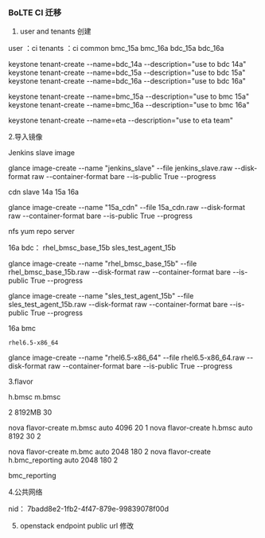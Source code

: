 ### BoLTE CI 迁移

1. user and tenants 创建

user ：ci
tenants ：ci common bmc_15a bmc_16a bdc_15a bdc_16a

keystone tenant-create --name=bdc_14a --description="use to bdc 14a" 
keystone tenant-create --name=bdc_15a --description="use to bdc 15a" 
keystone tenant-create --name=bdc_16a --description="use to bdc 16a" 

keystone tenant-create --name=bmc_15a --description="use to bmc 15a" 
keystone tenant-create --name=bmc_16a --description="use to bmc 16a" 


keystone tenant-create --name=eta --description="use to eta team" 

2.导入镜像

Jenkins slave image

glance image-create --name "jenkins_slave" --file jenkins_slave.raw --disk-format raw --container-format bare --is-public True --progress

cdn slave 14a 15a 16a 

glance image-create --name "15a_cdn" --file 15a_cdn.raw --disk-format raw --container-format bare --is-public True --progress

nfs
yum repo server

16a bdc：
	rhel_bmsc_base_15b
	sles_test_agent_15b

glance image-create --name "rhel_bmsc_base_15b" --file rhel_bmsc_base_15b.raw --disk-format raw --container-format bare --is-public True --progress

glance image-create --name "sles_test_agent_15b" --file sles_test_agent_15b.raw --disk-format raw --container-format bare --is-public True --progress

16a bmc

	rhel6.5-x86_64

glance image-create --name "rhel6.5-x86_64" --file rhel6.5-x86_64.raw --disk-format raw --container-format bare --is-public True --progress

3.flavor

h.bmsc
m.bmsc 

2	8192MB	30

nova flavor-create m.bmsc auto 4096 20 1 
nova flavor-create h.bmsc auto 8192 30 2

nova flavor-create m.bmc auto 2048 180 2
nova flavor-create h.bmc_reporting auto 2048 180 2

bmc_reporting

4.公共网络

nid： 7badd8e2-1fb2-4f47-879e-99839078f00d

5. openstack endpoint public url 修改









